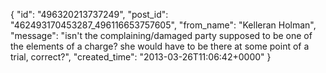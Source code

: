  {
   "id": "496320213737249",
   "post_id": "462493170453287_496116653757605",
   "from_name": "Kelleran Holman",
   "message": "isn't the complaining/damaged party supposed to be one of the elements of a charge? she would have to be there at some point of a trial, correct?",
   "created_time": "2013-03-26T11:06:42+0000"
 }
